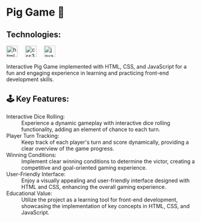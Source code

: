 # Pig Game 🎲
## Technologies:
<p> <img src="https://cdn.jsdelivr.net/gh/devicons/devicon/icons/html5/html5-original.svg" height="30" alt="html5 logo"  />
  <img width="12" />
  <img src="https://cdn.jsdelivr.net/gh/devicons/devicon/icons/css3/css3-original.svg" height="30" alt="css3 logo"  />
  <img width="12" />
  <img src="https://cdn.jsdelivr.net/gh/devicons/devicon/icons/javascript/javascript-original.svg" height="30" alt="javascript logo"  /></p>
Interactive Pig Game implemented with HTML, CSS, and JavaScript for a fun and engaging experience in learning and practicing front-end development skills.

## 🕹️ Key Features:

<dl>
  <dt>Interactive Dice Rolling:</dt>
  <dd>Experience a dynamic gameplay with interactive dice rolling functionality, adding an element of chance to each turn.</dd>
  <dt>Player Turn Tracking:</dt>
  <dd>Keep track of each player's turn and score dynamically, providing a clear overview of the game progress.</dd>
  <dt>Winning Conditions:</dt>
  <dd>Implement clear winning conditions to determine the victor, creating a competitive and goal-oriented gaming experience.</dd>
  <dt>User-Friendly Interface:</dt>
  <dd> Enjoy a visually appealing and user-friendly interface designed with HTML and CSS, enhancing the overall gaming experience.</dd>
  <dt>Educational Value:</dt>
  <dd>Utilize the project as a learning tool for front-end development, showcasing the implementation of key concepts in HTML, CSS, and JavaScript.</dd> 
</dl>
 

